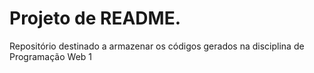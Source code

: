 # Projeto de README.
Repositório destinado a armazenar os códigos gerados na disciplina de Programação Web 1
